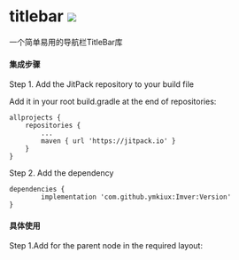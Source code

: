 # titlebar  [![](https://jitpack.io/v/ymkiux/Imver.svg)](https://jitpack.io/#ymkiux/Imver)
一个简单易用的导航栏TitleBar库

#### 集成步骤

Step 1. Add the JitPack repository to your build file

Add it in your root build.gradle at the end of repositories:

	allprojects {
		repositories {
			...
			maven { url 'https://jitpack.io' }
		}
	}
  Step 2. Add the dependency

	dependencies {
	        implementation 'com.github.ymkiux:Imver:Version'
	}
#### 具体使用

Step 1.Add for the parent node in the required layout:
